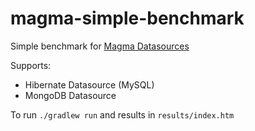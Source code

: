 magma-simple-benchmark
===============

Simple benchmark for [Magma Datasources](https://github.com/obiba/magma)

Supports:

* Hibernate Datasource (MySQL)
* MongoDB Datasource


To run `./gradlew run` and results in `results/index.htm`
